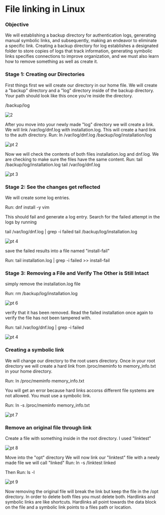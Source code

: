# File linking in Linux

### Objective

We will establishing a backup directory for authentication logs, generating manual symbolic links, and subsequently, making an endeavor to eliminate a specific link. Creating a backup directory for log establishes a designated folder to store
copies of logs that track information, generating symbolic links specifies connections to improve organization, and we must also learn how to remove something as well as create it.

### Stage 1: Creating our Directories

First things first we will create our directory in our home file. We will create a "backup" directory and a "log" directory inside of the backup directory. Your path should look like this once you're inside the directory.

/backup/log

![2](https://github.com/Magee3/Creating-a-Backup-Directory-Using-Linux/assets/134301259/c2ab1817-b989-4fe6-8082-1f187a7d1300)

After you move into your newly made "log" directory we will create a link. We will link /var/log/dnf.log with installation.log. This will create a hard link to the auth directory.
Run:
ln /var/log/dnf.log /backup/log/installation/log

![pt 2](https://github.com/Magee3/Creating-a-Backup-Directory-Using-Linux/assets/134301259/b901538c-bf00-4b89-992c-8fda0a5f5d85)

Now we will check the contents of both files installation.log and dnf.log. We are checking to make sure the files have the same content.
Run: 
tail /backup/log/installation.log
tail /var/log/dnf.log

![pt 3](https://github.com/Magee3/Creating-a-Backup-Directory-Using-Linux/assets/134301259/f029d998-a77d-4fa6-8f9c-8ac34a448ea0)

### Stage 2: See the changes get reflected

We will create some log entries.

Run:
dnf install -y vim

This should fail and generate a log entry. Search for the failed attempt in the logs by running

tail /var/log/dnf.log | grep -i failed
tail /backup/log/installation.log

![pt 4](https://github.com/Magee3/Creating-a-Backup-Directory-Using-Linux/assets/134301259/b7951fcc-4555-4f82-bd39-c33e1df002d2)

save the failed results into a file named "install-fail"

Run:
tail installation.log | grep -i failed >> install-fail

### Stage 3: Removing a File and Verify The Other is Still Intact

simply remove the installation.log file

Run:
rm /backup/log/installation.log

![pt 6](https://github.com/Magee3/Creating-a-Backup-Directory-Using-Linux/assets/134301259/43725a7b-9f38-4617-bbef-1655502163c8)

verify that it has been removed.
Read the failed installation once again to verify the file has not been tampered with.

Run:
tail /var/log/dnf.log | grep -i failed

![pt 4](https://github.com/Magee3/Creating-a-Backup-Directory-Using-Linux/assets/134301259/49f5a071-ffdc-4a10-8305-8d738338b051)


### Creating a symbolic link

We will change our directory to the root users directory.
Once in your root directory we will create a hard link from /proc/meminfo to memory_info.txt in your home directory.

Run: ln /proc/meminfo memory_info.txt

You will get an error because hard links accorss different file systems are not allowed. You must use a symbolic link.

Run: ln -s /proc/meminfo memory_info.txt

![pt 7](https://github.com/Magee3/Creating-a-Backup-Directory-Using-Linux/assets/134301259/07527007-f0c1-46f9-8ba1-dd33fd82df5c)

### Remove an original file through link

Create a file with something inside in the root directory. I used "linktest"

![pt 8](https://github.com/Magee3/Creating-a-Backup-Directory-Using-Linux/assets/134301259/59454bd2-dff2-4d9e-9f40-c54942bbb975)

Move into the "opt" directory
We will now link our "linktest" file with a newly made file we will call "linked"
Run: 
ln -s /linktest linked

Then Run: 
ls -l

![pt 9](https://github.com/Magee3/Creating-a-Backup-Directory-Using-Linux/assets/134301259/0b850510-0b49-4651-a00f-101231ddfeb2)

Now removing the original file will break the link but keep the file in the /opt directory. In order to delete both files you must delete both. Hardlinks and symbolic links are like shortcuts.
Hardlinks all point towards the data block on the file and a symbolic link points to a files path or location.



